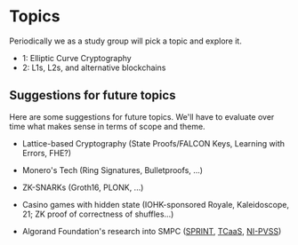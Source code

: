 # Topics

Periodically we as a study group will pick a topic and explore it.

- 1: Elliptic Curve Cryptography
- 2: L1s, L2s, and alternative blockchains



## Suggestions for future topics

Here are some suggestions for future topics. We'll have to evaluate over time what makes sense in terms of scope and theme.

- Lattice-based Cryptography (State Proofs/FALCON Keys, Learning with Errors, FHE?)

- Monero's Tech (Ring Signatures, Bulletproofs, ...)

- ZK-SNARKs (Groth16, PLONK, ...)

- Casino games with hidden state (IOHK-sponsored Royale, Kaleidoscope, 21; ZK proof of correctness of shuffles...)

- Algorand Foundation's research into SMPC ([SPRINT](https://eprint.iacr.org/2023/427), [TCaaS](https://dl.acm.org/doi/10.1145/3548606.3559397), [NI-PVSS](https://link.springer.com/chapter/10.1007/978-3-031-06944-4_16))
